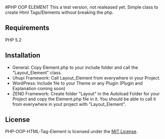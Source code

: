 #PHP OOP ELEMENT
This a test version, not realeased yet.
Simple class to create Html Tags/Elements without breaking the php.
## Requirements
PHP 5.2
## Installation
* General: Copy Element.php to your include folder and call the "Layout_Element" class.
* Uhupi Framework: Call Layout_Element from everywhere in your Project.
* WordPress: Include file to your Theme or any Plugin (Plugin and Explanation coming soon)
* ZEND Framework: Create folder "Layout" in the Autoload Folder for your Project and copy the Element.php file in it. You should be able to call it from everywhere in yout project with "Layout_Element".

## License
PHP-OOP-HTML-Tag-Element is licensed under the [MIT License](http://opensource.org/licenses/MIT).

